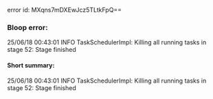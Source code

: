error id: MXqns7mDXEwJcz5TLtkFpQ==
### Bloop error:

25/06/18 00:43:01 INFO TaskSchedulerImpl: Killing all running tasks in stage 52: Stage finished
#### Short summary: 

25/06/18 00:43:01 INFO TaskSchedulerImpl: Killing all running tasks in stage 52: Stage finished